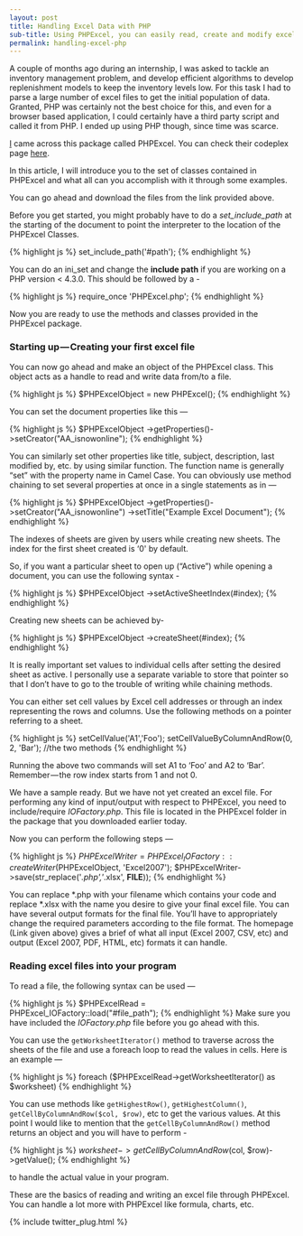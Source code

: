 ```yaml
---
layout: post
title: Handling Excel Data with PHP
sub-title: Using PHPExcel, you can easily read, create and modify excel data
permalink: handling-excel-php
---
```


A couple of months ago during an internship, I was asked to tackle an inventory management problem, and develop efficient algorithms to develop replenishment models to keep the inventory levels low. For this task I had to parse a large number of excel files to get the initial population of data. Granted, PHP was certainly not the best choice for this, and even for a browser based application, I could certainly have a third party script and called it from PHP. I ended up using PHP though, since time was scarce.

<!--break-->

[I](http://frugalcoder.github.io/handling-excel-php#abc) came across this package called PHPExcel. You can check their codeplex page [here](https://phpexcel.codeplex.com).

In this article, I will introduce you to the set of classes contained in PHPExcel and what all can you accomplish with it through some examples.

You can go ahead and download the files from the link provided above.

Before you get started, you might probably have to do a *set_include_path* at the starting of the document to point the interpreter to the location of the PHPExcel Classes.

{% highlight js %}
set_include_path('#path');
{% endhighlight %}

You can do an ini_set and change the **include path** if you are working on a PHP version < 4.3.0. This should be followed by a -

{% highlight js %}
require_once 'PHPExcel.php';
{% endhighlight %}

Now you are ready to use the methods and classes provided in the PHPExcel package.

### Starting up — Creating your first excel file

You can now go ahead and make an object of the PHPExcel class. This object acts as a handle to read and write data from/to a file.

{% highlight js %}
$PHPExcelObject = new PHPExcel();
{% endhighlight %}

You can set the document properties like this —

{% highlight js %}
$PHPExcelObject ->getProperties()->setCreator("AA_isnowonline");
{% endhighlight %}

You can similarly set other properties like title, subject, description, last modified by, etc. by using similar function. The function name is generally “set” with the property name in Camel Case. You can obviously use method chaining to set several properties at once in a single statements as in —

{% highlight js %}
$PHPExcelObject ->getProperties()->setCreator("AA_isnowonline")
                               ->setTitle("Example Excel Document");
{% endhighlight %}

The indexes of sheets are given by users while creating new sheets. The index for the first sheet created is ‘0' by default.

So, if you want a particular sheet to open up (“Active”) while opening a document, you can use the following syntax -

{% highlight js %}
$PHPExcelObject ->setActiveSheetIndex(#index);
{% endhighlight %}

Creating new sheets can be achieved by-

{% highlight js %}
$PHPExcelObject ->createSheet(#index);
{% endhighlight %}

It is really important set values to individual cells after setting the desired sheet as active. I personally use a separate variable to store that pointer so that I don’t have to go to the trouble of writing while chaining methods.

You can either set cell values by Excel cell addresses or through an index representing the rows and columns. Use the following methods on a pointer referring to a sheet.

{% highlight js %}
setCellValue('A1','Foo');
setCellValueByColumnAndRow(0, 2, 'Bar'); //the two methods
{% endhighlight %}

Running the above two commands will set A1 to ‘Foo’ and A2 to ‘Bar’. Remember — the row index starts from 1 and not 0.

We have a sample ready. But we have not yet created an excel file. For performing any kind of input/output with respect to PHPExcel, you need to include/require *IOFactory.php*. This file is located in the PHPExcel folder in the package that you downloaded earlier today.

Now you can perform the following steps —

{% highlight js %}
$PHPExcelWriter = PHPExcel_IOFactory::createWriter($PHPExcelObject, 'Excel2007');
$PHPExcelWriter->save(str_replace('*.php','*.xlsx', __FILE__));
{% endhighlight %}

You can replace *.php with your filename which contains your code and replace *.xlsx with the name you desire to give your final excel file. You can have several output formats for the final file. You’ll have to appropriately change the required parameters according to the file format. The homepage (Link given above) gives a brief of what all input (Excel 2007, CSV, etc) and output (Excel 2007, PDF, HTML, etc) formats it can handle.

### Reading excel files into your program

To read a file, the following syntax can be used —

{% highlight js %}
$PHPExcelRead = PHPExcel_IOFactory::load("#file_path");
{% endhighlight %}
Make sure you have included the *IOFactory.php* file before you go ahead with this.

You can use the `getWorksheetIterator()` method to traverse across the sheets of the file and use a foreach loop to read the values in cells. Here is an example —

{% highlight js %}
foreach ($PHPExcelRead->getWorksheetIterator() as $worksheet)
{% endhighlight %}

You can use methods like `getHighestRow()`, `getHighestColumn()`, `getCellByColumnAndRow($col, $row)`, etc to get the various values. At this point I would like to mention that the `getCellByColumnAndRow()` method returns an object and you will have to perform -

{% highlight js %}
$worksheet->getCellByColumnAndRow($col, $row)->getValue();
{% endhighlight %}

to handle the actual value in your program.

These are the basics of reading and writing an excel file through PHPExcel. You can handle a lot more with PHPExcel like formula, charts, etc.

{% include twitter_plug.html %}
